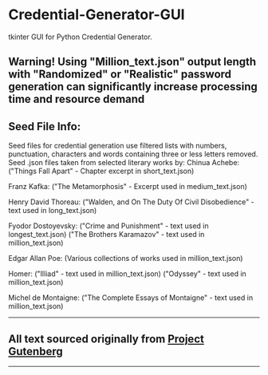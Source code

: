 # Credential-Generator-GUI
tkinter GUI for Python Credential Generator.

## **Warning!** Using "Million_text.json" output length with "Randomized" or "Realistic" password generation can significantly increase processing time and resource demand

## Seed File Info:
Seed files for credential generation use filtered lists with numbers, punctuation, characters and words containing three or less letters removed. 
Seed .json files taken from selected literary works by:
Chinua Achebe:
("Things Fall Apart" - Chapter excerpt in short_text.json)

Franz Kafka:
("The Metamorphosis" - Excerpt used in medium_text.json)

Henry David Thoreau:
("Walden, and On The Duty Of Civil Disobedience" - text used in long_text.json)

Fyodor Dostoyevsky:
("Crime and Punishment" - text used in longest_text.json)
("The Brothers Karamazov" - text used in million_text.json)

Edgar Allan Poe:
(Various collections of works used in million_text.json)

Homer:
("Illiad" - text used in million_text.json)
("Odyssey" - text used in million_text.json)

Michel de Montaigne:
("The Complete Essays of Montaigne" - text used in million_text.json)

------

## All text sourced originally from [Project Gutenberg](https://www.gutenberg.org/)

-----




